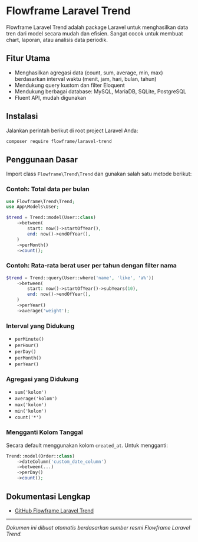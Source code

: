 # Flowframe Laravel Trend

Flowframe Laravel Trend adalah package Laravel untuk menghasilkan data tren dari model secara mudah dan efisien. Sangat cocok untuk membuat chart, laporan, atau analisis data periodik.

## Fitur Utama

-   Menghasilkan agregasi data (count, sum, average, min, max) berdasarkan interval waktu (menit, jam, hari, bulan, tahun)
-   Mendukung query kustom dan filter Eloquent
-   Mendukung berbagai database: MySQL, MariaDB, SQLite, PostgreSQL
-   Fluent API, mudah digunakan

## Instalasi

Jalankan perintah berikut di root project Laravel Anda:

```bash
composer require flowframe/laravel-trend
```

## Penggunaan Dasar

Import class `Flowframe\Trend\Trend` dan gunakan salah satu metode berikut:

### Contoh: Total data per bulan

```php
use Flowframe\Trend\Trend;
use App\Models\User;

$trend = Trend::model(User::class)
    ->between(
        start: now()->startOfYear(),
        end: now()->endOfYear(),
    )
    ->perMonth()
    ->count();
```

### Contoh: Rata-rata berat user per tahun dengan filter nama

```php
$trend = Trend::query(User::where('name', 'like', 'a%'))
    ->between(
        start: now()->startOfYear()->subYears(10),
        end: now()->endOfYear(),
    )
    ->perYear()
    ->average('weight');
```

### Interval yang Didukung

-   `perMinute()`
-   `perHour()`
-   `perDay()`
-   `perMonth()`
-   `perYear()`

### Agregasi yang Didukung

-   `sum('kolom')`
-   `average('kolom')`
-   `max('kolom')`
-   `min('kolom')`
-   `count('*')`

### Mengganti Kolom Tanggal

Secara default menggunakan kolom `created_at`. Untuk mengganti:

```php
Trend::model(Order::class)
    ->dateColumn('custom_date_column')
    ->between(...)
    ->perDay()
    ->count();
```

## Dokumentasi Lengkap

-   [GitHub Flowframe Laravel Trend](https://github.com/Flowframe/laravel-trend)

---

_Dokumen ini dibuat otomatis berdasarkan sumber resmi Flowframe Laravel Trend._
